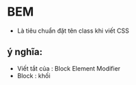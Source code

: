 # BEM
- Là tiêu chuẩn đặt tên class khi viết CSS
## ý nghĩa:
- Viết tắt của : Block Element Modifier
- Block : khối

